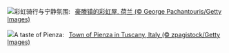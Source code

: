 ![](https://www.bing.com/th?id=OHR.HoutenHouses_ZH-CN6776452438_UHD.jpg&w=1000)彩虹骑行与宁静氛围:&nbsp;&ensp;[豪滕镇的彩虹屋, 荷兰 (© George Pachantouris/Getty Images)](https://www.bing.com/th?id=OHR.HoutenHouses_ZH-CN6776452438_UHD.jpg)
<br><br/>
![](https://www.bing.com/th?id=OHR.PienzaItaly_EN-US8831227247_UHD.jpg&w=1000)A taste of Pienza:&nbsp;&ensp;[Town of Pienza in Tuscany, Italy (© zpagistock/Getty Images)](https://www.bing.com/th?id=OHR.PienzaItaly_EN-US8831227247_UHD.jpg)
<br><br/>
